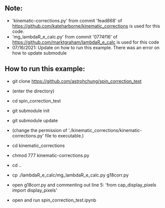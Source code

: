 ## Note:
- 'kinematic-corrections.py' from commit 'fead868' of https://github.com/kateharborne/kinematic_corrections is used for this code.
- 'mg_lambdaR_e_calc.py' from commit '0774f16' of https://github.com/marktgraham/lambdaR_e_calc is used for this code
- 07/16/2021: Update on how to run this example. There was an error on how to update submodule

## How to run this example:

- git clone https://github.com/astrohchung/spin_correction_test
- (enter the directory)
- cd spin_correction_test
- git submodule init
- git submodule update
- (change the permission of './kinematic_corrections/kinematic-corrections.py' file to executable.)
- cd kinematic_corrections
- chmod 777 kinematic-corrections.py
- cd ..
- cp ./lambdaR_e_calc/mg_lambdaR_e_calc.py g18corr.py
- open g18corr.py and commenting out line 5: 'from cap_display_pixels import display_pixels'

- open and run spin_correction_test.ipynb
